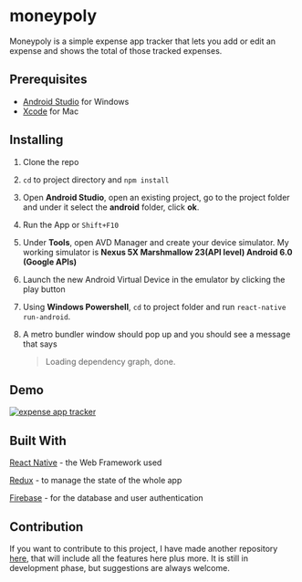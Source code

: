 
# moneypoly
Moneypoly is a simple expense app tracker that lets you add or edit an expense and shows the total of those tracked expenses.



## Prerequisites

- [Android Studio](https://developer.android.com/studio/) for Windows
- [Xcode](https://developer.apple.com/xcode/) for Mac



## Installing

1. Clone the repo

2. `cd` to project directory and `npm install`

3. Open **Android Studio**, open an existing project, go to the project folder and under it select the **android** folder, click **ok**.

4. Run the App or `Shift+F10`

5. Under **Tools**, open AVD Manager and create your device simulator. My working simulator is **Nexus 5X Marshmallow 23(API level) Android 6.0 (Google APIs)**

6. Launch the new Android Virtual Device in the emulator by clicking the play button

7. Using **Windows Powershell**, `cd` to project folder and run `react-native run-android`.

8. A metro bundler window should pop up and you should see a message that says

   > Loading dependency graph, done.



## Demo



[![expense app tracker](https://i.imgur.com/8tijqZ7.png)](https://showmore.com/embed/g471aom)

## Built With

[React Native](https://facebook.github.io/react-native/) - the Web Framework used

[Redux](https://redux.js.org/) - to manage the state of the whole app

[Firebase](https://firebase.google.com/) - for the database and user authentication



## Contribution

If you want to contribute to this project, I have made another repository [here](https://github.com/mhalomy/moneypoly-v2), that will include all the features here plus more. It is still in development phase, but suggestions are always welcome.